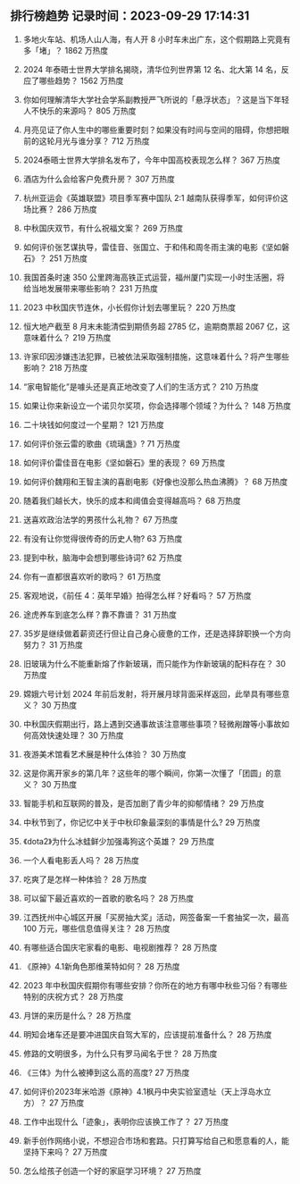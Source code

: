 
## 排行榜趋势 记录时间：2023-09-29 17:14:31
  
  1. 多地火车站、机场人山人海，有人开 8 小时车未出广东，这个假期路上究竟有多「堵」？ 1862 万热度
    
  2. 2024 年泰晤士世界大学排名揭晓，清华位列世界第 12 名、北大第 14 名，反应了哪些趋势？ 1562 万热度
    
  3. 你如何理解清华大学社会学系副教授严飞所说的「悬浮状态」？这是当下年轻人不快乐的来源吗？ 805 万热度
    
  4. 月亮见证了你人生中的哪些重要时刻？如果没有时间与空间的阻碍，你想把眼前的这轮月光与谁分享？ 712 万热度
    
  5. 2024泰晤士世界大学排名发布了，今年中国高校表现怎么样？ 367 万热度
    
  6. 酒店为什么会给客户免费升房？ 307 万热度
    
  7. 杭州亚运会《英雄联盟》项目季军赛中国队 2:1 越南队获得季军，如何评价这场比赛？ 286 万热度
    
  8. 中秋国庆双节，有什么祝福文案？ 269 万热度
    
  9. 如何评价张艺谋执导，雷佳音、张国立、于和伟和周冬雨主演的电影《坚如磐石》？ 251 万热度
    
  10. 我国首条时速 350 公里跨海高铁正式运营，福州厦门实现一小时生活圈，将给当地发展带来哪些影响？ 231 万热度
    
  11. 2023 中秋国庆节连休，小长假你计划去哪里玩？ 220 万热度
    
  12. 恒大地产截至 8 月末未能清偿到期债务超 2785 亿，逾期商票超 2067 亿，这意味着什么？ 219 万热度
    
  13. 许家印因涉嫌违法犯罪，已被依法采取强制措施，这意味着什么？将产生哪些影响？ 218 万热度
    
  14. “家电智能化”是噱头还是真正地改变了人们的生活方式？ 210 万热度
    
  15. 如果让你来新设立一个诺贝尔奖项，你会选择哪个领域？为什么？ 148 万热度
    
  16. 二十块钱如何度过一个星期？ 121 万热度
    
  17. 如何评价张云雷的歌曲《琉璃盏》? 71 万热度
    
  18. 如何评价雷佳音在电影《坚如磐石》里的表现？ 69 万热度
    
  19. 如何评价魏翔和王智主演的喜剧电影《好像也没那么热血沸腾》？ 68 万热度
    
  20. 随着我们越长大，快乐的成本和阈值会变得越高吗？ 68 万热度
    
  21. 送喜欢政治法学的男孩什么礼物？ 67 万热度
    
  22. 有没有让你觉得很传奇的历史人物? 63 万热度
    
  23. 提到中秋，脑海中会想到哪些诗词? 62 万热度
    
  24. 你有一直都很喜欢听的歌吗？ 61 万热度
    
  25. 客观地说，《前任 4：英年早婚》拍得怎么样？好看吗？ 57 万热度
    
  26. 途虎养车到底怎么样？靠不靠谱？ 31 万热度
    
  27. 35岁是继续做着薪资还行但让自己身心疲惫的工作，还是选择辞职换一个方向努力？ 31 万热度
    
  28. 旧玻璃为什么不能重新熔了作新玻璃，而只能作为作新玻璃的配料存在？ 30 万热度
    
  29. 嫦娥六号计划 2024 年前后发射，将开展月球背面采样返回，此举具有哪些意义？ 30 万热度
    
  30. 中秋国庆假期出行，路上遇到交通事故该注意哪些事项？轻微剐蹭等小事故如何高效快速处理？ 30 万热度
    
  31. 夜游美术馆看艺术展是种什么体验？ 30 万热度
    
  32. 这是你离开家乡的第几年？这些年的哪个瞬间，你第一次懂了「团圆」的意义？ 30 万热度
    
  33. 智能手机和互联网的普及，是否加剧了青少年的抑郁情绪？ 29 万热度
    
  34. 中秋节到了，你记忆中关于中秋印象最深刻的事情是什么? 29 万热度
    
  35. 《dota2》为什么冰蛙鲜少加强毒狗这个英雄？ 29 万热度
    
  36. 一个人看电影丢人吗？ 28 万热度
    
  37. 吃爽了是怎样一种体验？ 28 万热度
    
  38. 可以留下最近喜欢的一首歌的歌名吗？ 28 万热度
    
  39. 江西抚州中心城区开展「买房抽大奖」活动，网签备案一千套抽奖一次，最高 100 万元，哪些信息值得关注？ 28 万热度
    
  40. 有哪些适合国庆宅家看的电影、电视剧推荐？ 28 万热度
    
  41. 《原神》4.1新角色那维莱特如何？ 28 万热度
    
  42. 2023 年中秋国庆假期你有哪些安排？你所在的地方有哪中秋些习俗？有哪些特别的庆祝方式？ 28 万热度
    
  43. 月饼的来历是什么？ 28 万热度
    
  44. 明知会堵车还是要冲进国庆自驾大军的，应该提前准备什么？ 28 万热度
    
  45. 修路的文明很多，为什么只有罗马闻名于世？ 28 万热度
    
  46. 《三体》为什么被捧到这么高的高度? 27 万热度
    
  47. 如何评价2023年米哈游《原神》4.1枫丹中央实验室遗址（天上浮岛水立方）？ 27 万热度
    
  48. 工作中出现什么「迹象」，表明你应该换工作了？ 27 万热度
    
  49. 新手创作网络小说，不想迎合市场和套路。只打算写给自己和愿意看的人，能坚持下来吗？ 27 万热度
    
  50. 怎么给孩子创造一个好的家庭学习环境？ 27 万热度
    